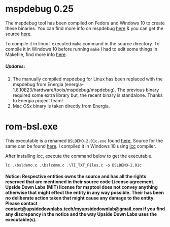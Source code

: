 # mspdebug 0.25

The mspdebug tool has been compiled on Fedora and Windows 10 to create these binaries. You can find more info on mspdebug [here](https://dlbeer.co.nz/mspdebug/) & you can get the source [here](https://github.com/dlbeer/mspdebug).

To compile it in linux I executed `make` command in the source directory. To compile it in Windows 10 before running `make` I had to edit some things in Makefile, find more info [here](https://github.com/dlbeer/mspdebug/issues/101#issuecomment-760713289).

##### Updates:

1. The manually compiled mspdebug for Linux has been replaced with the mspdebug from Energia (energia-1.8.10E23/hardware/tools/mspdebug/mspdebug). The previous binary required some extra library but, the recent binary is standalone. Thanks to Energia project team!
2. Mac OSx binary is taken directly from Energia.

# rom-bsl.exe

This executable is a renamed `BSLDEMO-2.01c.exe` found [here](https://github.com/gbhug5a/MSP430-BSL/tree/master/BSLDEMO-2.01c/Executable), Source for the same can be found [here](https://github.com/gbhug5a/MSP430-BSL/tree/master/BSLDEMO-2.01c/Source). I compiled it in Windows 10 using [lcc](https://lcc-win32.services.net/) compiler.

After installing lcc, execute the command below to get the executable.

`lc .\bsldemo.c .\bslcomm.c .\TI_TXT_Files.c -o BSLDEMO-2.01c`


#### Notice: Respective entities owns the source and has all the rights reserved that are mentioned in their source code License agreement. Upside Down Labs (MIT) license for msptool does not convey anything otherwise that might effect the entity in any way possible. Their has been no deliberate action taken that might cause any damage to the entity. Please contact contact@upsidedownlabs.tech/myupsidedownlab@gmail.com if you find any discrepancy in the notice and the way Upside Down Labs uses the executable(s).
